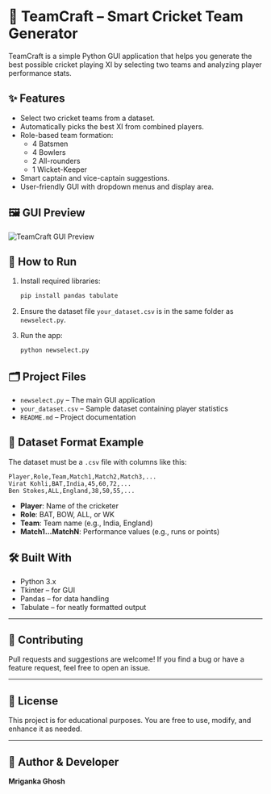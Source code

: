 # 🏏 TeamCraft – Smart Cricket Team Generator

TeamCraft is a simple Python GUI application that helps you generate the best possible cricket playing XI by selecting two teams and analyzing player performance stats.

## ✨ Features

- Select two cricket teams from a dataset.
- Automatically picks the best XI from combined players.
- Role-based team formation:
  - 4 Batsmen
  - 4 Bowlers
  - 2 All-rounders
  - 1 Wicket-Keeper
- Smart captain and vice-captain suggestions.
- User-friendly GUI with dropdown menus and display area.

## 🖼️ GUI Preview

![TeamCraft GUI Preview](screenshot.png)
<!-- Replace screenshot.png with your actual image file -->

## 🚀 How to Run

1. Install required libraries:
   ```bash
   pip install pandas tabulate
   ```

2. Ensure the dataset file `your_dataset.csv` is in the same folder as `newselect.py`.

3. Run the app:
   ```bash
   python newselect.py
   ```

## 🗂️ Project Files

- `newselect.py` – The main GUI application
- `your_dataset.csv` – Sample dataset containing player statistics
- `README.md` – Project documentation

## 📄 Dataset Format Example

The dataset must be a `.csv` file with columns like this:

```csv
Player,Role,Team,Match1,Match2,Match3,...
Virat Kohli,BAT,India,45,60,72,...
Ben Stokes,ALL,England,38,50,55,...
```
- **Player**: Name of the cricketer
- **Role**: BAT, BOW, ALL, or WK
- **Team**: Team name (e.g., India, England)
- **Match1...MatchN**: Performance values (e.g., runs or points)

## 🛠️ Built With

- Python 3.x
- Tkinter – for GUI
- Pandas – for data handling
- Tabulate – for neatly formatted output

---

## 🙌 Contributing

Pull requests and suggestions are welcome! If you find a bug or have a feature request, feel free to open an issue.

---

## 📄 License

This project is for educational purposes. You are free to use, modify, and enhance it as needed.

---

## 👤 Author & Developer

**Mriganka Ghosh**   
